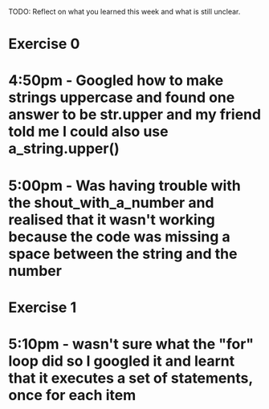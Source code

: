 TODO: Reflect on what you learned this week and what is still unclear.

# Exercise 0

# 4:50pm - Googled how to make strings uppercase and found one answer to be str.upper and my friend told me I could also use a_string.upper()

# 5:00pm - Was having trouble with the shout_with_a_number and realised that it wasn't working because the code was missing a space between the string and the number

# Exercise 1

# 5:10pm - wasn't sure what the "for" loop did so I googled it and learnt that it executes a set of statements, once for each item
